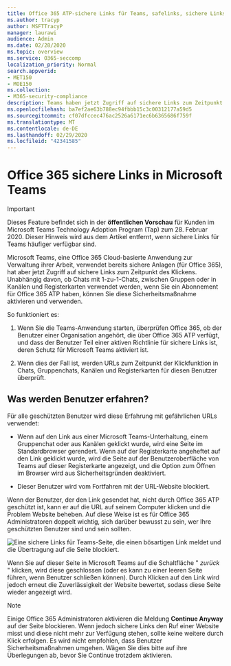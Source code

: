 ```yaml
---
title: Office 365 ATP-sichere Links für Teams, safelinks, sichere Links, blockieren schädlicher Links, Office 365 ATP, sichere Links für Teams, Beenden von Benutzern beim Klicken auf ungültige Links, böswillige Links
ms.author: tracyp
author: MSFTTracyP
manager: laurawi
audience: Admin
ms.date: 02/28/2020
ms.topic: overview
ms.service: O365-seccomp
localization_priority: Normal
search.appverid:
- MET150
- MOE150
ms.collection:
- M365-security-compliance
description: Teams haben jetzt Zugriff auf sichere Links zum Zeitpunkt des Klickens. Unabhängig davon, ob Sie Chats mit 1-zu-1-Chats, zwischen Gruppen oder in Kanälen und Registerkarten verwenden, wenn Sie ein Abonnement für Office 365 ATP haben, haben Sie die Möglichkeit, dieses Sicherheitsfeature zu aktivieren und zu verwenden.
ms.openlocfilehash: ba7ef2ae63b788ec94fbbb15c3c00312177a59d5
ms.sourcegitcommit: cf07dfccec476ac2526a6171ec6b6365686f759f
ms.translationtype: MT
ms.contentlocale: de-DE
ms.lasthandoff: 02/29/2020
ms.locfileid: "42341585"
---
```

<!--06/21/2019-->

# <a name="office-365-safe-links-in-teams"></a>Office 365 sichere Links in Microsoft Teams

> [!IMPORTANT]
> Dieses Feature befindet sich in der **öffentlichen Vorschau** für Kunden im Microsoft Teams Technology Adoption Program (Tap) zum 28. Februar 2020. Dieser Hinweis wird aus dem Artikel entfernt, wenn sichere Links für Teams häufiger verfügbar sind.

Microsoft Teams, eine Office 365 Cloud-basierte Anwendung zur Verwaltung ihrer Arbeit, verwendet bereits sichere Anlagen (für Office 365), hat aber jetzt Zugriff auf sichere Links zum Zeitpunkt des Klickens. Unabhängig davon, ob Chats mit 1-zu-1-Chats, zwischen Gruppen oder in Kanälen und Registerkarten verwendet werden, wenn Sie ein Abonnement für Office 365 ATP haben, können Sie diese Sicherheitsmaßnahme aktivieren und verwenden.

So funktioniert es: 

1. Wenn Sie die Teams-Anwendung starten, überprüfen Office 365, ob der Benutzer einer Organisation angehört, die über Office 365 ATP verfügt, und dass der Benutzer Teil einer aktiven Richtlinie für sichere Links ist, deren Schutz für Microsoft Teams aktiviert ist.

2. Wenn dies der Fall ist, werden URLs zum Zeitpunkt der Klickfunktion in Chats, Gruppenchats, Kanälen und Registerkarten für diesen Benutzer überprüft.
 
## <a name="what-will-users-experience"></a>Was werden Benutzer erfahren? 

Für alle geschützten Benutzer wird diese Erfahrung mit gefährlichen URLs verwendet: 

- Wenn auf den Link aus einer Microsoft Teams-Unterhaltung, einem Gruppenchat oder aus Kanälen geklickt wurde, wird eine Seite im Standardbrowser gerendert. Wenn auf der Registerkarte angeheftet auf den Link geklickt wurde, wird die Seite auf der Benutzeroberfläche von Teams auf dieser Registerkarte angezeigt, und die Option zum Öffnen im Browser wird aus Sicherheitsgründen deaktiviert.

- Dieser Benutzer wird vom Fortfahren mit der URL-Website blockiert.

Wenn der Benutzer, der den Link gesendet hat, nicht durch Office 365 ATP geschützt ist, kann er auf die URL auf seinem Computer klicken und die Problem Website beheben. Auf diese Weise ist es für Office 365 Administratoren doppelt wichtig, sich darüber bewusst zu sein, wer Ihre geschützten Benutzer sind und sein sollten.

![Eine sichere Links für Teams-Seite, die einen bösartigen Link meldet und die Übertragung auf die Seite blockiert.](/microsoft-365/media/TP_SafelinksForTeams_Malicious.png)

Wenn Sie auf dieser Seite in Microsoft Teams auf die Schaltfläche " *zurück* " klicken, wird diese geschlossen (oder es kann zu einer leeren Seite führen, wenn Benutzer schließen können). Durch Klicken auf den Link wird jedoch erneut die Zuverlässigkeit der Website bewertet, sodass diese Seite wieder angezeigt wird.

> [!NOTE]
>Einige Office 365 Administratoren aktivieren die Meldung **Continue Anyway** auf der Seite blockieren. Wenn jedoch sichere Links den Ruf einer Website misst und diese nicht mehr zur Verfügung stehen, sollte keine weitere durch Klick erfolgen. Es wird nicht empfohlen, dass Benutzer Sicherheitsmaßnahmen umgehen. Wägen Sie dies bitte auf ihre Überlegungen ab, bevor Sie Continue trotzdem aktivieren. 

